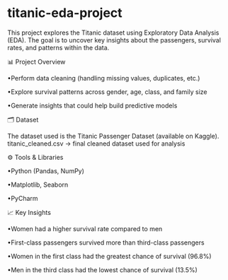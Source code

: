 # titanic-eda-project

This project explores the Titanic dataset using Exploratory Data Analysis (EDA). The goal is to uncover key insights about the passengers, survival rates, and patterns within the data.

📊 Project Overview

•Perform data cleaning (handling missing values, duplicates, etc.)

•Explore survival patterns across gender, age, class, and family size

•Generate insights that could help build predictive models

🗂️ Dataset

The dataset used is the Titanic Passenger Dataset (available on Kaggle).
titanic_cleaned.csv → final cleaned dataset used for analysis

⚙️ Tools & Libraries

•Python (Pandas, NumPy)

•Matplotlib, Seaborn

•PyCharm

📈 Key Insights

•Women had a higher survival rate compared to men

•First-class passengers survived more than third-class passengers

•Women in the first class had the greatest chance of survival (96.8%)

•Men in the third class had the lowest chance of survival (13.5%)
